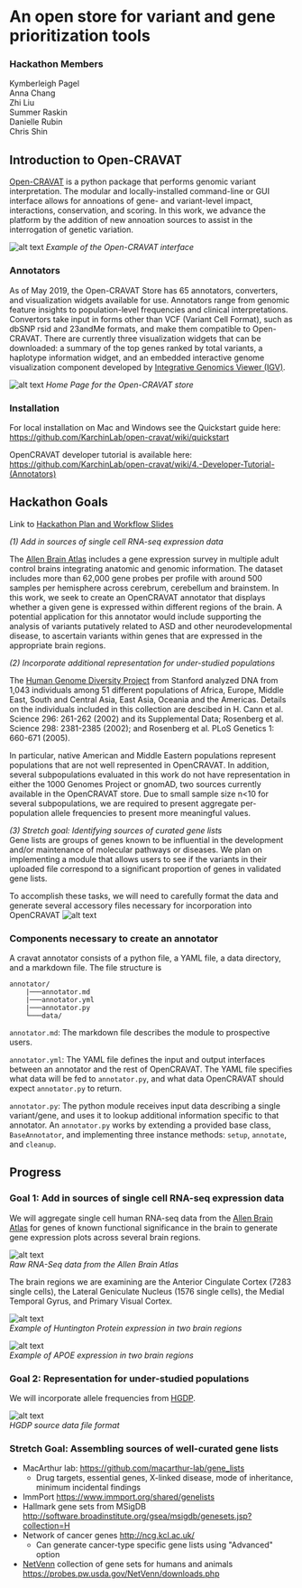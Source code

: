 # An open store for variant and gene prioritization tools

### Hackathon Members
Kymberleigh Pagel <br>
Anna Chang<br>
Zhi Liu<br>
Summer Raskin<br>
Danielle Rubin<br>
Chris Shin<br>


## Introduction to Open-CRAVAT

[Open-CRAVAT](https://github.com/KarchinLab/open-cravat) is a python package that performs genomic variant interpretation. The modular and locally-installed command-line or GUI interface allows for  annoations of gene- and variant-level impact, interactions, conservation, and scoring. In this work, we advance the platform by the addition of new annoation sources to assist in the interrogation of genetic variation.

![alt text](images/results.png) 
*Example of the Open-CRAVAT interface*

### Annotators
As of May 2019, the Open-CRAVAT Store has 65 annotators, converters, and visualization widgets available for use. Annotators range from genomic feature insights to population-level frequencies and clinical interpretations. Convertors take input in forms other than VCF (Variant Cell Format), such as dbSNP rsid and 23andMe formats, and make them compatible to Open-CRAVAT. There are currently three visualization widgets that can be downloaded: a summary of the top genes ranked by total variants, a haplotype information widget, and an embedded interactive genome visualization component developed by [Integrative Genomics Viewer (IGV)](https://github.com/igvteam/igv.js). 

![alt text](images/store_front_page.png)
*Home Page for the Open-CRAVAT store*

### Installation

For local installation on Mac and Windows see the Quickstart guide here: https://github.com/KarchinLab/open-cravat/wiki/quickstart

OpenCRAVAT developer tutorial is available here: https://github.com/KarchinLab/open-cravat/wiki/4.-Developer-Tutorial-(Annotators)

## Hackathon Goals

Link to [Hackathon Plan and Workflow Slides](https://docs.google.com/presentation/d/1C_p9PoqMJO7S-NiPOicfLBqYM05rHTgOBhZ2nf1bzoY/edit?usp=sharing)

*(1) Add in sources of single cell RNA-seq expression data* <br>

The [Allen Brain Atlas](http://human.brain-map.org/) includes a gene expression survey in multiple adult control brains integrating anatomic and genomic information. The dataset includes more than 62,000 gene probes per profile with around 500 samples per hemisphere across cerebrum, cerebellum and brainstem. In this work, we seek to create an OpenCRAVAT annotator that displays whether a given gene is expressed within different regions of the brain. A potential application for this annotator would include supporting the analysis of variants putatively related to ASD and other neurodevelopmental disease, to ascertain variants within genes that are expressed in the appropriate brain regions. 

*(2) Incorporate additional representation for under-studied populations* <br> 

The [Human Genome Diversity Project](https://www.hagsc.org/hgdp/) from Stanford analyzed DNA from 1,043 individuals among 51 different populations of Africa, Europe, Middle East, South and Central Asia, East Asia, Oceania and the Americas. Details on the individuals included in this collection are descibed in H. Cann et al. Science 296: 261-262 (2002) and its Supplemental Data; Rosenberg et al. Science 298: 2381-2385 (2002); and Rosenberg et al. PLoS Genetics 1: 660-671 (2005).

In particular, native American and Middle Eastern populations represent populations that are not well represented in OpenCRAVAT. In addition, several subpopulations evaluated in this work do not have representation in either the 1000 Genomes Project or gnomAD, two sources currently available in the OpenCRAVAT store. Due to small sample size n<10 for several subpopulations, we are required to present aggregate per-population allele frequencies to present more meaningful values. 

*(3) Stretch goal: Identifying sources of curated gene lists* <br>
Gene lists are groups of genes known to be influential in the development and/or maintenance of molecular pathways or diseases. We plan on implementing a module that allows users to see if the variants in their uploaded file correspond to a significant proportion of genes in validated gene lists.  

To accomplish these tasks, we will need to carefully format the data and generate several accessory files necessary for incorporation into OpenCRAVAT 
![alt text](images/flowchart.png) 


### Components necessary to create an annotator 

A cravat annotator consists of a python file, a YAML file, a data directory, and a markdown file. The file structure is 

```text
annotator/
    |───annotator.md
    |───annotator.yml
    |───annotator.py
    └───data/
```

`annotator.md`: The markdown file describes the module to prospective users. 

`annotator.yml`: The YAML file defines the input and output interfaces between an annotator and the rest of OpenCRAVAT. The YAML file specifies what data will be fed to `annotator.py`, and what data OpenCRAVAT should expect `annotator.py` to return. 

`annotator.py`: The python module receives input data describing a single variant/gene, and uses it to lookup additional information specific to that annotator. An `annotator.py` works by extending a provided base class, `BaseAnnotator`, and implementing three instance methods: `setup`, `annotate`, and `cleanup`.


## Progress
### Goal 1: Add in sources of single cell RNA-seq expression data 

We will aggregate single cell human RNA-seq data from the [Allen Brain Atlas](https://celltypes.brain-map.org/rnaseq) for genes of known functional significance in the brain to generate gene expression plots across several brain regions.

![alt text](images/raw_rna_data.PNG) <br>
*Raw RNA-Seq data from the Allen Brain Atlas*

The brain regions we are examining are the Anterior Cingulate Cortex (7283 single cells), the Lateral Geniculate Nucleus (1576 single cells), the Medial Temporal Gyrus, and Primary Visual Cortex. 

![alt text](images/httexample.png) <br>
*Example of Huntington Protein expression in two brain regions*

![alt text](images/sodexample.png) <br>
*Example of APOE expression in two brain regions*


### Goal 2: Representation for under-studied populations
We will incorporate allele frequencies from [HGDP](https://www.hagsc.org/hgdp/). 

![alt text](images/hgdp_data.png) <br>
*HGDP source data file format*

### Stretch Goal: Assembling sources of well-curated gene lists

* MacArthur lab: https://github.com/macarthur-lab/gene_lists  <br>
  * Drug targets, essential genes, X-linked disease, mode of inheritance, minimum incidental findings 
* ImmPort https://www.immport.org/shared/genelists <br>
* Hallmark gene sets from MSigDB http://software.broadinstitute.org/gsea/msigdb/genesets.jsp?collection=H 
* Network of cancer genes http://ncg.kcl.ac.uk/ 
  * Can generate cancer-type specific gene lists using "Advanced" option
* [NetVenn](https://probes.pw.usda.gov/NetVenn/#&panel1-5) collection of gene sets for humans and animals  https://probes.pw.usda.gov/NetVenn/downloads.php <br>


